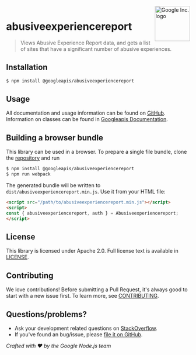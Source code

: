 <img src="https://avatars0.githubusercontent.com/u/1342004?v=3&s=96" alt="Google Inc. logo" title="Google" align="right" height="96" width="96"/>

# abusiveexperiencereport

> Views Abusive Experience Report data, and gets a list of sites that have a significant number of abusive experiences.

## Installation

```sh
$ npm install @googleapis/abusiveexperiencereport
```

## Usage
All documentation and usage information can be found on [GitHub](https://github.com/googleapis/google-api-nodejs-client).
Information on classes can be found in [Googleapis Documentation](https://googleapis.dev/nodejs/googleapis/latest/abusiveexperiencereport/classes/Abusiveexperiencereport.html).

## Building a browser bundle

This library can be used in a browser. To prepare a single file bundle, clone the
[repository](https://github.com/googleapis/google-api-nodejs-client) and run

```sh
$ npm install @googleapis/abusiveexperiencereport
$ npm run webpack
```

The generated bundle will be written to `dist/abusiveexperiencereport.min.js`. Use it from your HTML file:

```html
<script src="/path/to/abusiveexperiencereport.min.js"></script>
<script>
const { abusiveexperiencereport, auth } = Abusiveexperiencereport;
</script>
```

## License
This library is licensed under Apache 2.0. Full license text is available in [LICENSE](https://github.com/googleapis/google-api-nodejs-client/blob/master/LICENSE).

## Contributing
We love contributions! Before submitting a Pull Request, it's always good to start with a new issue first. To learn more, see [CONTRIBUTING](https://github.com/google/google-api-nodejs-client/blob/master/.github/CONTRIBUTING.md).

## Questions/problems?
* Ask your development related questions on [StackOverflow](http://stackoverflow.com/questions/tagged/google-api-nodejs-client).
* If you've found an bug/issue, please [file it on GitHub](https://github.com/googleapis/google-api-nodejs-client/issues).


*Crafted with ❤️ by the Google Node.js team*
